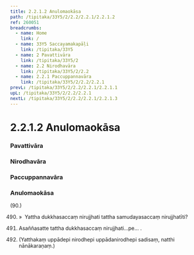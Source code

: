 ```yaml
---
title: 2.2.1.2 Anulomaokāsa
path: /tipitaka/33Y5/2/2.2/2.2.1/2.2.1.2
ref: 260051
breadcrumbs:
  - name: Home
    link: /
  - name: 33Y5 Saccayamakapāḷi
    link: /tipitaka/33Y5
  - name: 2 Pavattivāra
    link: /tipitaka/33Y5/2
  - name: 2.2 Nirodhavāra
    link: /tipitaka/33Y5/2/2.2
  - name: 2.2.1 Paccuppannavāra
    link: /tipitaka/33Y5/2/2.2/2.2.1
prevL: /tipitaka/33Y5/2/2.2/2.2.1/2.2.1.1
upL: /tipitaka/33Y5/2/2.2/2.2.1
nextL: /tipitaka/33Y5/2/2.2/2.2.1/2.2.1.3
---
```


# 2.2.1.2 Anulomaokāsa

### Pavattivāra

### Nirodhavāra

### Paccuppannavāra

### Anulomaokāsa

(90.)

490. »  Yattha dukkhasaccaṃ nirujjhati tattha samudayasaccaṃ nirujjhatīti?

491. Asaññasatte tattha dukkhasaccaṃ nirujjhati…pe… .

492. (Yatthakaṃ uppādepi nirodhepi uppādanirodhepi sadisaṃ, natthi nānākaraṇaṃ.)


